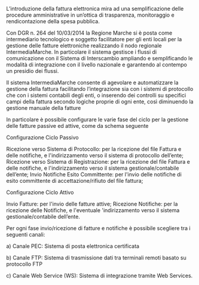 L’introduzione della fattura elettronica mira ad una semplificazione delle procedure amministrative in un’ottica di trasparenza, monitoraggio e rendicontazione della spesa pubblica.

Con DGR n. 264 del 10/03/2014 la Regione Marche si è posta come intermediario tecnologico e soggetto facilitatore per gli enti locali per la gestione delle fatture elettroniche realizzando il nodo regionale IntermediaMarche. In particolare il sistema gestisce i flussi di comunicazione con il Sistema di Interscambio ampliando e semplificando le modalità di integrazione con il livello nazionale e garantendo al contempo un presidio dei flussi.

Il sistema IntermediaMarche consente di agevolare e automatizzare la gestione della fattura facilitando l’integrazione sia con i sistemi di protocollo che con i sistemi contabili degli enti, o inserendo dei controlli su specifici campi della fattura secondo logiche proprie di ogni ente, così diminuendo la gestione manuale della fatture

In particolare è possibile configurare le varie fase del ciclo per la gestione delle fatture passive ed attive, come da schema seguente

Configurazione Ciclo Passivo

Ricezione verso Sistema di Protocollo: per la ricezione del file Fattura e delle notifiche, e l'indirizzamento verso il sistema di protocollo dell’ente;
Ricezione verso Sistema di Registrazione: per la ricezione del file Fattura e delle notifiche, e l'indirizzamento verso il sistema gestionale/contabile dell’ente;
Invio Notifiche Esito Committente: per l'invio delle notifiche di esito committente di accettazione/rifiuto del file fattura;

Configurazione Ciclo Attivo

Invio Fatture: per l'invio delle fatture attive;
Ricezione Notifiche: per la ricezione delle Notifiche, e l'eventuale 'indirizzamento verso il sistema gestionale/contabile dell’ente.
 

Per ogni fase invio/ricezione di fatture e notifiche è possibile scegliere tra i seguenti canali:

a) Canale PEC: Sistema di posta elettronica certificata

b) Canale FTP: Sistema di trasmissione dati tra terminali remoti basato su protocollo FTP

c) Canale Web Service (WS): Sistema di integrazione tramite Web Services.

